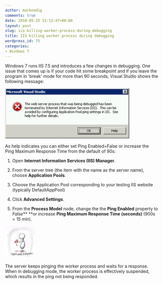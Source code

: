 ```yaml
---
author: marknadig
comments: true
date: 2010-05-25 15:13:47+00:00
layout: post
slug: iis-killing-worker-process-during-debugging
title: IIS killing worker process during debugging
wordpress_id: 75
categories:
- Windows 7
---
```


Windows 7 runs IIS 7.5 and introduces a few changes in debugging. One issue that comes up is if your code hit some breakpoint and if you leave the program in 'break' mode for more than 90 seconds, Visual Studio shows the following message:


[![](/images/2010-05-25-iis-killing-worker-process-during-debugging1.png)](/images/2010-05-25-iis-killing-worker-process-during-debugging1.png)
		

As help indicates you can either set Ping Enabled=False or increase the Ping Maximum Response Time from the default of 90s:


  1. Open **Internet Information Services (IIS) Manager**.


  2. From the server tree (the item with the name as the server name), choose **Application Pools**. 


  3. Choose the Application Pool corresponding to your testing IIS website (typically DefaultAppPool) 


  4. Click **Advanced Settings**. 


  5. From the **Process Model** node, change the the **Ping Enabled** property to _False_**
					**or increase **Ping Maximum Response Time (seconds)** (900s = 15 min). 


![](/images/broken_image.jpg)


The server keeps pinging the worker process and waits for a response. When in debugging mode, the worker process is effectively suspended, which results in the ping not being responded.


